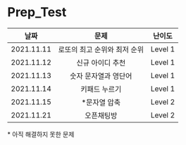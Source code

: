 # Prep_Test

|날짜|문제|난이도|
|:-:|:-:|:-:|
|2021.11.11|로또의 최고 순위와 최저 순위|Level 1|
|2021.11.12|신규 아이디 추천|Level 1|
|2021.11.13|숫자 문자열과 영단어|Level 1|
|2021.11.14|키패드 누르기|Level 1|
|2021.11.15|*문자열 압축|Level 2|
|2021.11.21|오픈채팅방|Level 2|

\* 아직 해결하지 못한 문제
